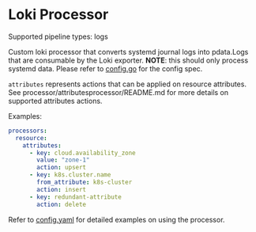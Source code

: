 # Loki Processor

Supported pipeline types: logs

Custom loki processor that converts systemd journal logs into pdata.Logs that
are consumable by the Loki exporter. **NOTE**: this should only process systemd
data. Please refer to [config.go](./config.go) for the config spec.

`attributes` represents actions that can be applied on resource attributes.
See processor/attributesprocessor/README.md for more details on supported attributes actions.

Examples:

```yaml
processors:
  resource:
    attributes:
      - key: cloud.availability_zone
        value: "zone-1"
        action: upsert
      - key: k8s.cluster.name
        from_attribute: k8s-cluster
        action: insert
      - key: redundant-attribute
        action: delete
```

Refer to [config.yaml](./testdata/config.yaml) for detailed
examples on using the processor.
